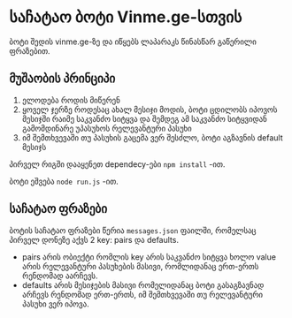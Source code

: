 # საჩატაო ბოტი Vinme.ge-სთვის

ბოტი შედის vinme.ge-ზე და იწყებს ლაპარაკს წინასწარ გაწერილი ფრაზებით.

## მუშაობის პრინციპი
1. ელოდება როდის მიწერენ 
2. ყოველ ჯერზე როდესაც ახალ მესიჯი მოდის, ბოტი ცდილობს იპოვოს მესიჯში რაიმე საკვანძო სიტყვა და შემდეგ ამ საკვანძო სიტყვიდან გამომდინარე უპასუხოს რელევანტური პასუხი 
3. იმ შემთხვევაში თუ პასუხის გაცემა ვერ შესძლო, ბოტი აგზავნის default მესიჯს

პირველ რიგში დააყენეთ dependecy-ები `npm install` -ით. 

ბოტი ეშვება `node run.js` -ით.

## საჩატაო ფრაზები

ბოტის საჩატაო ფრაზები წერია `messages.json` ფაილში, რომელსაც პირველ დონეზე აქვს 2 key: pairs და defaults. 
- pairs არის ობიექტი რომლის key არის საკვანძო სიტყვა ხოლო value არის რელევანტური პასუხების მასივი, რომლიდანაც ერთ-ერთს რენდომად აარჩევს.
- defaults არის მესიჯების მასივი რომელიდანაც ბოტი გასაგზავნად არჩევს რენდომად ერთ-ერთს, იმ შემთხვევაში თუ რელევანტური პასუხი ვერ იპოვა.

